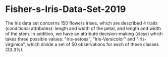 # Fisher-s-Iris-Data-Set-2019

The Iris data set concerns 150 flowers irises, which are described 4 traits (conditional attributes): length and width of the petal,
and length and width of the stem. In addition, we have an attribute decision-making (class) which takes three possible values: 
"Iris-setosa", "Iris-Versicolor" and "Iris-virginica", which divide a set of 50 observations for each of these classes (33.3%).
